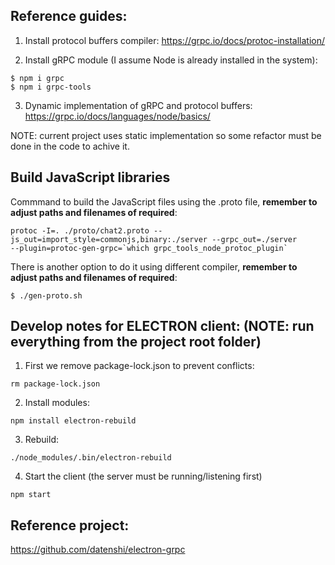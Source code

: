 ## Reference guides:

1. Install protocol buffers compiler: https://grpc.io/docs/protoc-installation/

2. Install gRPC module (I assume Node is already installed in the system): 
```
$ npm i grpc
$ npm i grpc-tools
```
3. Dynamic implementation of gRPC and protocol buffers: https://grpc.io/docs/languages/node/basics/

NOTE: current project uses static implementation so some refactor must be done in the code to achive it.

## Build JavaScript libraries

Commmand to build the JavaScript files using the .proto file, **remember to adjust paths and filenames of required**:

```
protoc -I=. ./proto/chat2.proto --js_out=import_style=commonjs,binary:./server --grpc_out=./server 
--plugin=protoc-gen-grpc=`which grpc_tools_node_protoc_plugin`
```

There is another option to do it using different compiler, **remember to adjust paths and filenames of required**:

```
$ ./gen-proto.sh
```

## Develop notes for ELECTRON client: (NOTE: run everything from the project root folder) 

1. First we remove package-lock.json to prevent conflicts: 
```
rm package-lock.json 
```
2. Install modules: 
```
npm install electron-rebuild 
```
3. Rebuild: 
```
./node_modules/.bin/electron-rebuild 
```
4. Start the client (the server must be running/listening first) 
```
npm start 
```

## Reference project: 
https://github.com/datenshi/electron-grpc
